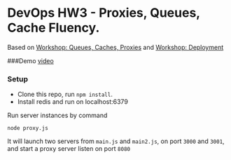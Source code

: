 DevOps HW3 - Proxies, Queues, Cache Fluency.
=========================
Based on [Workshop: Queues, Caches, Proxies](https://github.com/CSC-DevOps/Queues) and [Workshop: Deployment](https://github.com/CSC-DevOps/Deployment)

###Demo
[video](https://drive.google.com/file/d/0B87f7178bIHnNDF6NFVHeEZ6M0k/view?usp=sharing)

### Setup

* Clone this repo, run `npm install`.
* Install redis and run on localhost:6379

Run server instances by command

	node proxy.js
	
It will launch two servers from `main.js` and `main2.js`, on port `3000` and `3001`, and start a proxy server listen on port `8080`
